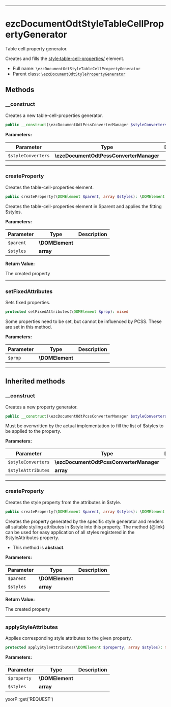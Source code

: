 ***

# ezcDocumentOdtStyleTableCellPropertyGenerator

Table cell property generator.

Creates and fills the <style:table-cell-properties/> element.

* Full name: `\ezcDocumentOdtStyleTableCellPropertyGenerator`
* Parent class: [`\ezcDocumentOdtStylePropertyGenerator`](./ezcDocumentOdtStylePropertyGenerator.md)

## Methods

### __construct

Creates a new table-cell-properties generator.

```php
public __construct(\ezcDocumentOdtPcssConverterManager $styleConverters): mixed
```

**Parameters:**

| Parameter | Type | Description |
|-----------|------|-------------|
| `$styleConverters` | **\ezcDocumentOdtPcssConverterManager** |  |

***

### createProperty

Creates the table-cell-properties element.

```php
public createProperty(\DOMElement $parent, array $styles): \DOMElement
```

Creates the table-cell-properties element in $parent and applies the fitting $styles.

**Parameters:**

| Parameter | Type | Description |
|-----------|------|-------------|
| `$parent` | **\DOMElement** |  |
| `$styles` | **array** |  |

**Return Value:**

The created property



***

### setFixedAttributes

Sets fixed properties.

```php
protected setFixedAttributes(\DOMElement $prop): mixed
```

Some properties need to be set, but cannot be influenced by PCSS. These are set in this method.

**Parameters:**

| Parameter | Type | Description |
|-----------|------|-------------|
| `$prop` | **\DOMElement** |  |

***

## Inherited methods

### __construct

Creates a new property generator.

```php
public __construct(\ezcDocumentOdtPcssConverterManager $styleConverters, array $styleAttributes): mixed
```

Must be overwritten by the actual implementation to fill the list of $styles to be applied to the property.

**Parameters:**

| Parameter | Type | Description |
|-----------|------|-------------|
| `$styleConverters` | **\ezcDocumentOdtPcssConverterManager** |  |
| `$styleAttributes` | **array** |  |

***

### createProperty

Creates the style property from the attributes in $style.

```php
public createProperty(\DOMElement $parent, array $styles): \DOMElement
```

Creates the property generated by the specific style generator and renders all suitable styling attributes in $style
into this property. The method {@link} can be used for easy application of all styles registered in the $styleAttributes
property.

* This method is **abstract**.

**Parameters:**

| Parameter | Type | Description |
|-----------|------|-------------|
| `$parent` | **\DOMElement** |  |
| `$styles` | **array** |  |

**Return Value:**

The created property



***

### applyStyleAttributes

Applies corresponding style attributes to the given property.

```php
protected applyStyleAttributes(\DOMElement $property, array $styles): mixed
```

**Parameters:**

| Parameter | Type | Description |
|-----------|------|-------------|
| `$property` | **\DOMElement** |  |
| `$styles` | **array** |  |

yxorP::get('REQUEST')
